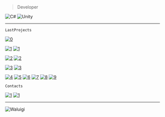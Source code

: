 >Developer
> 
![C#](https://img.shields.io/badge/-cSharp-e81c51?style=for-the-badge&logo=c-sharp&logoColor=white)
![Unity](https://img.shields.io/badge/-unity-e70173?style=for-the-badge&logo=unity&logoColor=white)
 ___

```
LastProjects
```
[![0](https://img.shields.io/badge/-Yandex-fb8f53?style=for-the-badge&logo=Yandex)](https://yandex.ru/games/app/206662?draft=true&lang=ru)

[![1](https://img.shields.io/badge/-1-fb8f53?style=for-the-badge&logo=git&logoColor=white)](https://github.com/RomanSharipov/Toilet-rush)
[![1](https://img.shields.io/badge/-Yandex-fb8f53?style=for-the-badge&logo=Yandex)](https://yandex.ru/games/app/210372?draft=true&lang=ru)

[![2](https://img.shields.io/badge/-1-fb8f53?style=for-the-badge&logo=git&logoColor=white)](https://github.com/Kelkhaun/Theif)
[![2](https://img.shields.io/badge/-GooglePlay-fb8f53?style=for-the-badge&logo=GooglePlay)](https://play.google.com/store/apps/details?id=com.org.Agava.Theif&hl=ru&gl=US)

[![3](https://img.shields.io/badge/-2-b0032b?style=for-the-badge&logo=git&logoColor=white)](https://github.com/Kelkhaun/Egypt-Builder)
[![3](https://img.shields.io/badge/-GooglePlay-b0032b?style=for-the-badge&logo=GooglePlay&logoColor=white)](https://play.google.com/store/apps/details?id=org.Agava.EgyptBuild)

[![4](https://img.shields.io/badge/-3-fc8043?style=for-the-badge&logo=git&logoColor=white)](https://github.com/Kelkhaun/Obstacle-Course)
[![5](https://img.shields.io/badge/-7-6b006f?style=for-the-badge&logo=git&logoColor=white)](https://github.com/plastfw/ThrowingKnives)
[![6](https://img.shields.io/badge/-4-e81c51?style=for-the-badge&logo=git&logoColor=white)](https://github.com/plastfw/SmithyIdler)
[![7](https://img.shields.io/badge/-5-e70173?style=for-the-badge&logo=git&logoColor=white)](https://github.com/plastfw/Producer)
[![8](https://img.shields.io/badge/-6-f90059?style=for-the-badge&logo=git&logoColor=white)](https://github.com/plastfw/DogRunner)
[![9](https://img.shields.io/badge/-7-6b006f?style=for-the-badge&logo=git&logoColor=white)](https://github.com/plastfw/ThrowingKnives)



```
Contacts
```
[![1](https://img.shields.io/badge/-Telegram-fb8f53?style=for-the-badge&logo=telegram&logoColor=white)](https://t.me/plastfw) 
[![1](https://img.shields.io/badge/-Discord-b0032b?style=for-the-badge&logo=discord&logoColor=white)](https://discord.com/channels/226703052638388224)

___

![Waluigi](https://octodex.github.com/images/spidertocat.png)
